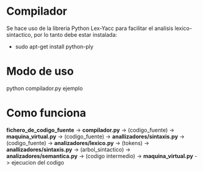 # Compilador

Se hace uso de la libreria Python Lex-Yacc para facilitar el analisis lexico-sintactico, por lo tanto debe estar instalada:

- sudo apt-get install python-ply

# Modo de uso

python compilador.py ejemplo

# Como funciona

**fichero_de_codigo_fuente** -> **compilador.py** -> (codigo_fuente) -> **maquina_virtual.py** -> (codigo_fuente) -> **anallizadores/sintaxis.py** -> (codigo_fuente) -> **analizadores/lexico.py** -> (tokens) -> **anallizadores/sintaxis.py** -> (arbol_sintactico) -> **analizadores/semantica.py** -> (codigo intermedio) -> **maquina_virtual.py** -> ejecucion del codigo
